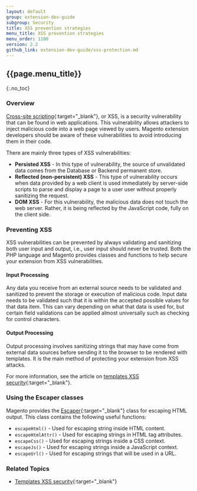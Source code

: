```yaml
---
layout: default
group: extension-dev-guide
subgroup: Security
title: XSS prevention strategies
menu_title: XSS prevention strategies
menu_order: 1100
version: 2.2
github_link: extension-dev-guide/xss-protection.md
---
```

## {{page.menu_title}}
{:.no_toc}


### Overview

[Cross-site scripting](https://en.wikipedia.org/wiki/Cross-site_scripting){:target="_blank"}, or XSS, is a security vulnerability that can be found in web applications. This vulnerability allows attackers to inject malicious code into a web page viewed by users. Magento extension developers should be aware of these vulnerabilities to avoid introducing them in their code.

There are mainly three types of XSS vulnerabilities:

* **Persisted XSS** - In this type of vulnerability, the source of unvalidated data comes from the Database or Backend permanent store.
* **Reflected (non-persistent) XSS** - This type of vulnerability occurs when data provided by a web client is used immediately by server-side scripts to parse and display a page to a user user without properly sanitizing the request.
* **DOM XSS** - For this vulnerability, the malicious data does not touch the web server. Rather, it is being reflected by the JavaScript code, fully on the client side.


### Preventing XSS

XSS vulnerabilities can be prevented by always validating and sanitizing both user input and output, i.e., user input should never be trusted. Both the PHP language and Magento provides classes and functions to help secure your extension from XSS vulnerabilities.

#### Input Processing

Any data you receive from an external source needs to be validated and sanitized to prevent the storage or execution of malicious code. Input data needs to be validated such that it is within the accepted possible values for that data item. This can vary depending on what that data is used for, but certain field validations can be applied almost universally such as checking for control characters.

#### Output Processing

Output processing involves sanitizing strings that may have come from external data sources before sending it to the browser to be rendered with templates. It is the main method of protecting your extension from XSS attacks.

For more information, see the article on [templates XSS security]({{page.baseurl}}frontend-dev-guide/templates/template-security.html){:target="_blank"}.

### Using the Escaper classes

Magento provides the [Escaper](https://github.com/magento/magento2/blob/develop/lib/internal/Magento/Framework/Escaper.php){:target="_blank"} class for escaping HTML output. This class contains the following useful functions:

* `escapeHtml()` - Used for escaping string inside HTML content.
* `escapeHtmlAttr()` - Used for escaping strings in HTML tag attributes.
* `escapeCss()` - Used for escaping strings inside a CSS context.
* `escapeJs()` - Used for escaping strings inside a JavaScript context.
* `escapeUrl()` - Used for escaping strings that will be used in a URL.

### Related Topics

* [Templates XSS security]({{page.baseurl}}frontend-dev-guide/templates/template-security.html){:target="_blank"}
